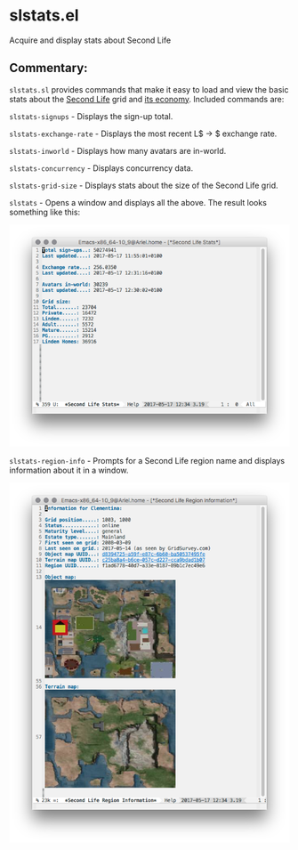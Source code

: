 # slstats.el

Acquire and display stats about Second Life

## Commentary:

`slstats.sl` provides commands that make it easy to load and view the basic
stats about the [Second Life](http://secondlife.com/) grid
and [its economy](http://gridsurvey.com/economy.php). Included commands are:

`slstats-signups` - Displays the sign-up total.

`slstats-exchange-rate` - Displays the most recent L$ -> $ exchange rate.

`slstats-inworld` - Displays how many avatars are in-world.

`slstats-concurrency` - Displays concurrency data.

`slstats-grid-size` - Displays stats about the size of the Second Life grid.

`slstats` - Opens a window and displays all the above. The result looks
something like this:

![M-x slstats RET](slstats.png)

`slstats-region-info` - Prompts for a Second Life region name and displays
information about it in a window.

![M-x slstats-region-info Clementina RET](slstats-region-info.png)
